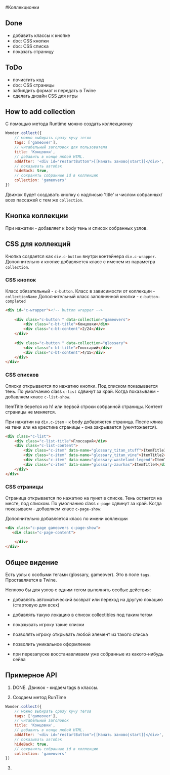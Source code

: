 #Коллекционки

## Done
- добавить классы к кнопке
- doc: CSS кнопки
- doc: CSS списка
- показать страницу


## ToDo
- почистить код
- doc: CSS страницы
- забилдить формат и передать в Twine
- сделать дизайн CSS для игры

## How to add collection
С помощью метода Runtime можно создать коллекционку

```javascript
Wonder.collect({
    // можно выбирать сразу кучу тегов
    tags: ['gameover'],
    // читабельный заголовок для пользователя
    title: 'Концовки', 
    // добавить в конце любой HTML.
    addAfter: '<div id="restartButton">[[Начать заново|start]]</div>', 
    // показывать автобэк
    hideBack: true,
    // сохранять собранные id в коллекцию
    collection: 'gameovers'
})
```

Движок будет создавать кнопку с надписью 'title' и числом собранных/всех пассажей с тем же `collection`.

## Кнопка коллекции
При нажатии - добавляет к body тень и список собранных узлов.

## CSS для коллекций

Кнопка создается как `div.c-button` внутри контейнера `div.c-wrapper`.  Дополнительно к кнопке добавляется класс с именем из параметра `collection`.  

### CSS кнопок
Класс обязательный - `c-button`.
Класс в зависимости от коллекции - `collectionName`
Дополнительный класс заполненной кнопки - `c-button-completed`

```html
<div id="c-wrapper"><!-- button wrapper -->
    
    <div class="c-button " data-collection="gameovers">
        <div class="c-bt-title">Концовки</div>
        <div class="c-bt-content">2/24</div>
    </div>
    
    <div class="c-button " data-collection="glossary">
        <div class="c-bt-title">Глоссарий</div>
        <div class="c-bt-content">4/15</div>
    </div>
</div>
```

### CSS списков

Списки открываются по нажатию кнопки. Под списком показывается тень. По умолчанию class `c-list` сдвинут за край. Когда показываем - добавляем класс `c-list-show`. 

ItemTitle берется из h1 или первой строки собранной страницы. Контент страницы не меняется.

При нажатии на `div.c-item` - к body добавляется страница. После клика на тени или на крестике страницы - она закрывается (уничтожается).
 
```html
<div class="c-list">
    <div class="c-list-title">Глоссарий</div>
    <div class="c-list-content">
        <div class="c-item" data-name="glossary_titan_stuff">ItemTitle1</div>
        <div class="c-item" data-name="glossary_titan_vine">ItemTitle2</div>
        <div class="c-item" data-name="glossary-wasteland-legend">ItemTitle3</div>
        <div class="c-item" data-name="glossary-zaurhas">ItemTitle4</div>
    </div>
</div>
```

### CSS страницы

Страница открывается по нажатию на пункт в списке. Тень остается на месте, под списком. По умолчанию class `c-page` сдвинут за край. Когда показываем - добавляем класс `c-page-show`. 

Дополнительно добавляется класс по имени коллекции

```html
<div class="c-page gameovers c-page-show">
   <div class="c-page-content">
   
    </div>
</div>
```

## Общее видение

Есть узлы с особыми тегами (glossary, gameover). Это в поле `tags`. Проставляется в Twine.

Неплохо бы для узлов с одним тегом выполнять особые действия:
- добавлять автоматический возврат или переход на другую локацию (стартовую для всех)
- добавлять такую локацию в список collectibles под таким тегом
- показывать игроку такие списки
- позволять игроку открывать любой элемент из такого списка
- позволить уникальное оформление
 
- при перезапуске восстанавливаем уже собранные из какого-нибудь сейва

## Примерное API

1. DONE. Движок - кидаем tags в классы. 

2. Создаем метод RunTime
```javascript
Wonder.collect({
    // можно выбирать сразу кучу тегов
    tags: ['gameover'],
    // читабельный заголовок
    title: 'Концовки', 
    // добавить в конце любой HTML.
    addAfter: '<div id="restartButton">[[Начать заново|start]]</div>', 
    // показывать автобэк
    hideBack: true,
    // сохранять собранные id в коллекцию
    collection: 'gameovers'
})
```

3.
